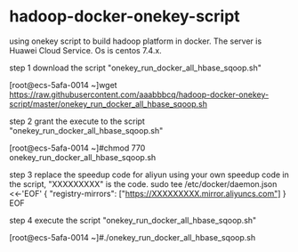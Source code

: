 # hadoop-docker-onekey-script
using onekey script to build hadoop platform in docker. The server is Huawei Cloud Service. Os is centos 7.4.x.

step 1 download the script "onekey_run_docker_all_hbase_sqoop.sh"

[root@ecs-5afa-0014 ~]wget https://raw.githubusercontent.com/aaabbbcq/hadoop-docker-onekey-script/master/onekey_run_docker_all_hbase_sqoop.sh

step 2 grant the execute to the script "onekey_run_docker_all_hbase_sqoop.sh"

[root@ecs-5afa-0014 ~]#chmod 770 onekey_run_docker_all_hbase_sqoop.sh

step 3 replace the speedup code for aliyun using your own speedup code in the script, "XXXXXXXXX" is the code.
sudo tee /etc/docker/daemon.json <<-'EOF'
{
      "registry-mirrors": ["https://XXXXXXXXX.mirror.aliyuncs.com"]
}
EOF

step 4 execute the script "onekey_run_docker_all_hbase_sqoop.sh"

[root@ecs-5afa-0014 ~]#./onekey_run_docker_all_hbase_sqoop.sh
